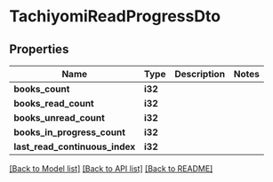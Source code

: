 # TachiyomiReadProgressDto

## Properties

Name | Type | Description | Notes
------------ | ------------- | ------------- | -------------
**books_count** | **i32** |  | 
**books_read_count** | **i32** |  | 
**books_unread_count** | **i32** |  | 
**books_in_progress_count** | **i32** |  | 
**last_read_continuous_index** | **i32** |  | 

[[Back to Model list]](../README.md#documentation-for-models) [[Back to API list]](../README.md#documentation-for-api-endpoints) [[Back to README]](../README.md)


